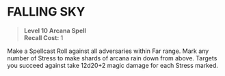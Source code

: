 ﻿---
tags:
  - Ability
  - CharacterOption
name: 'FALLING SKY'
level: 10
domain: 'Arcana'
type: 'Spell'
recall: '1'
description: 'Make a Spellcast Roll against all adversaries within Far range. Mark any number of Stress to make shards of arcana rain down from above. Targets you succeed against take 12d20+2 magic damage for each Stress marked.'
---
# FALLING SKY

> **Level 10 Arcana Spell**  
> **Recall Cost:** 1

Make a Spellcast Roll against all adversaries within Far range. Mark any number of Stress to make shards of arcana rain down from above. Targets you succeed against take 12d20+2 magic damage for each Stress marked.
